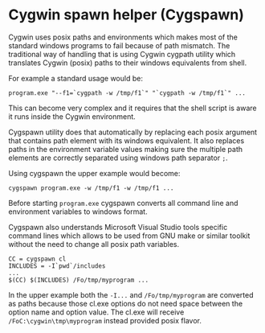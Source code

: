 Cygwin spawn helper (Cygspawn)
==============================

Cygwin uses posix paths and environments which makes most of
the standard windows programs to fail because of path mismatch.
The traditional way of handling that is using Cygwin cygpath
utility which translates Cygwin (posix) paths to their windows
equivalents from shell.

For example a standard usage would be:

    program.exe "--f1=`cygpath -w /tmp/f1`" "`cygpath -w /tmp/f1`" ...

This can become very complex and it requires that the shell
script is aware it runs inside the Cygwin environment.

Cygspawn utility does that automatically by replacing each posix
argument that contains path element with its windows equivalent.
It also replaces paths in the environment variable values making
sure the multiple path elements are correctly separated using
windows path separator `;`.

Using cygspawn the upper example would become:

    cygspawn program.exe -w /tmp/f1 -w /tmp/f1 ...

Before starting `program.exe` cygspawn converts all command line
and environment variables to windows format.

Cygspawn also understands Microsoft Visual Studio tools specific
command lines which allows to be used from GNU make or similar
toolkit without the need to change all posix path variables.

    CC = cygspawn cl
    INCLUDES = -I`pwd`/includes
    ...
    $(CC) $(INCLUDES) /Fo/tmp/myprogram ...

In the upper example both the `-I...` and `/Fo/tmp/myprogram`
are converted as paths because those cl.exe options do not need
space between the option name and option value. The cl.exe will
receive `/FoC:\cygwin\tmp\myprogram` instead provided posix flavor.

